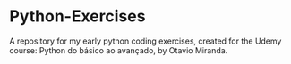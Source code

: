 # Python-Exercises
A repository for my early python coding exercises, created for the Udemy course: Python do básico ao avançado, by Otavio Miranda.
